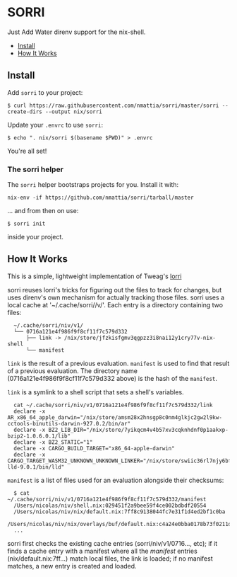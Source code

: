 # SORRI

Just Add Water direnv support for the nix-shell.

* [Install](#install)
* [How It Works](#how-it-works)

## Install

Add `sorri` to your project:

```
$ curl https://raw.githubusercontent.com/nmattia/sorri/master/sorri --create-dirs --output nix/sorri
```

Update your `.envrc` to use `sorri`:

```
$ echo ". nix/sorri $(basename $PWD)" > .envrc
```

You're all set!

### The sorri helper

The `sorri` helper bootstraps projects for you. Install it with:

```
nix-env -if https://github.com/nmattia/sorri/tarball/master
```

... and from then on use:

```
$ sorri init
```

inside your project.

## How It Works

This is a simple, lightweight implementation of Tweag's
[lorri](https://github.com/target/lorri)

sorri reuses lorri's tricks for figuring out the files to track for changes,
but uses direnv's own mechanism for actually tracking those files.
sorri uses a local cache at '~/.cache/sorri/<project>/v<sorri version>/'.
Each entry is a directory containing two files:

```
  ~/.cache/sorri/niv/v1/
  └── 0716a121e4f986f9f8cf11f7c579d332
      ├── link -> /nix/store/jfzkisfgmv3qgpzz3i8nai12y1cry77v-nix-shell
      └── manifest
```

`link` is the result of a previous evaluation. `manifest` is used to find
that result of a previous evaluation. The directory name
(0716a121e4f986f9f8cf11f7c579d332 above) is the hash of the `manifest`.

`link` is a symlink to a shell script that sets a shell's variables.

```
  cat ~/.cache/sorri/niv/v1/0716a121e4f986f9f8cf11f7c579d332/link
  declare -x AR_x86_64_apple_darwin="/nix/store/amsm28x2hnsgp8c0nm4glkjc2gw2l9kw-cctools-binutils-darwin-927.0.2/bin/ar"
  declare -x BZ2_LIB_DIR="/nix/store/7yikqcm4v4b57xv3cqknhdnf0p1aakxp-bzip2-1.0.6.0.1/lib"
  declare -x BZ2_STATIC="1"
  declare -x CARGO_BUILD_TARGET="x86_64-apple-darwin"
  declare -x CARGO_TARGET_WASM32_UNKNOWN_UNKNOWN_LINKER="/nix/store/swiic36rl7njy6bfll5z0afl42c9q4s5-lld-9.0.1/bin/lld"
```

`manifest` is a list of files used for an evaluation alongside their checksums:

```
  $ cat ~/.cache/sorri/niv/v1/0716a121e4f986f9f8cf11f7c579d332/manifest
  /Users/nicolas/niv/shell.nix:029451f2a9bee59f4ce002bdbdf20554
  /Users/nicolas/niv/nix/default.nix:7ff8c9138044fc7e31f1d4ed2bf1c0ba
  /Users/nicolas/niv/nix/overlays/buf/default.nix:c4a24e0bba0178b73f0211d0f26147e6
  ...
```

sorri first checks the existing cache entries (sorri/niv/v1/0716...,
etc); if it finds a cache entry with a manifest where all the _manifest_
entries (nix/default.nix:7ff...) match local files, the link is loaded; if no
manifest matches, a new entry is created and loaded.
